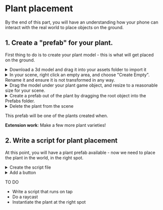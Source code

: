 # Plant placement

By the end of this part, you will have an understanding how your phone can interact with the real world to place objects on the ground.

## 1. Create a "prefab" for your plant.

First thing to do is to create your plant model - this is what will get placed on the ground.

<details>
    <summary>Download a 3d model and drag it into your assets folder to import it</summary>

![Import plant](img/import-assets.gif)

</details>

<details>
    <summary>In your scene, right click an empty area, and choose "Create Empty".  Rename it and ensure it is not transformed in any way.</summary>

![Create Empty](img/plant-base-object.gif)

</details>

<details>
    <summary>Drag the model under your plant game object, and resize to a reasonable size for your scene.</summary>

![Add plant to scene](img/add-plant-to-scene.gif)

</details>

<details>
    <summary>Create a prefab out of the plant by dragging the root object into the Prefabs folder.</summary>

![Create plant prefab](img/plant-prefab.gif)

</details>

<details>
    <summary>Delete the plant from the scene</summary>
    <p>You can work this one out yourself :)</p>
</details>

This prefab will be one of the plants created when.

**Extension work**: Make a few more plant varieties!

## 2. Write a script for plant placement

At this point, you will have a plant prefab available - now we need to place the plant in the world, in the right spot.


<details>
<summary>Create the script file</summary>

1. Right-click the "Scripts" folder and choose "Create - C# Script"
2. Call it "PlantSpawner"
3. Open script in some codes

</details>

<details>
<summary>Add a button</summary>
<p>
</details>


TO DO

* Write a script that runs on tap
* Do a raycast
* Instantiate the plant at the right spot
